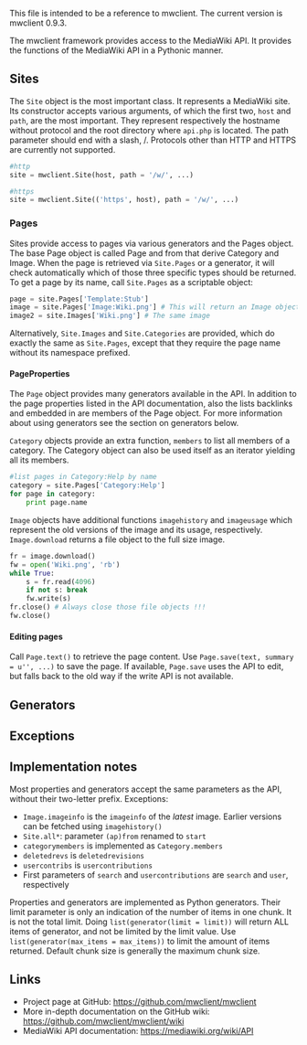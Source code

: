 This file is intended to be a reference to mwclient.
The current version is mwclient 0.9.3.

The mwclient framework provides access to the MediaWiki API.
It provides the functions of the MediaWiki API in a Pythonic manner.

## Sites ##
The `Site` object is the most important class.
It represents a MediaWiki site.
Its constructor accepts various arguments,
of which the first two, `host` and `path`, are the most important.
They represent respectively
the hostname without protocol
and the root directory where `api.php` is located.
The path parameter should end with a slash, /.
Protocols other than HTTP and HTTPS are currently not supported.

```python
#http
site = mwclient.Site(host, path = '/w/', ...)

#https
site = mwclient.Site(('https', host), path = '/w/', ...)
```

### Pages ###
Sites provide access to pages via various generators and the Pages object.
The base Page object is called Page
and from that derive Category and Image.
When the page is retrieved via `Site.Pages` or a generator,
it will check automatically which of those three specific types
should be returned.
To get a page by its name, call `Site.Pages` as a scriptable object:

```python
page = site.Pages['Template:Stub']
image = site.Pages['Image:Wiki.png'] # This will return an Image object
image2 = site.Images['Wiki.png'] # The same image
```

Alternatively, `Site.Images` and `Site.Categories` are provided,
which do exactly the same as `Site.Pages`,
except that they require the page name without its namespace prefixed.

#### PageProperties ####
The `Page` object provides many generators available in the API.
In addition to the page properties listed in the API documentation,
also the lists backlinks and embedded in are members of the Page object. For more information about using generators
see the section on generators below.

`Category` objects provide an extra function, `members`
to list all members of a category.
The Category object can also be used itself
as an iterator yielding all its members.

```python
#list pages in Category:Help by name
category = site.Pages['Category:Help']
for page in category:
	print page.name
```

`Image` objects have additional functions `imagehistory` and `imageusage`
which represent the old versions of the image and its usage, respectively.
`Image.download` returns a file object to the full size image.

```python
fr = image.download()
fw = open('Wiki.png', 'rb')
while True:
	s = fr.read(4096)
	if not s: break
	fw.write(s)
fr.close() # Always close those file objects !!!
fw.close()
```

#### Editing pages ####
Call `Page.text()` to retrieve the page content.
Use `Page.save(text, summary = u'', ...)` to save the page.
If available, `Page.save` uses the API to edit,
but falls back to the old way if the write API is not available.

## Generators ##

## Exceptions ##

## Implementation notes ##
Most properties and generators accept the same parameters as the API,
without their two-letter prefix.
Exceptions:
* `Image.imageinfo` is the `imageinfo` of the *latest* image.
Earlier versions can be fetched using `imagehistory()`
* `Site.all*`: parameter `(ap)from` renamed to `start`
* `categorymembers` is implemented as `Category.members`
* `deletedrevs` is `deletedrevisions`
* `usercontribs` is `usercontributions`
* First parameters of `search` and `usercontributions`
  are `search` and `user`, respectively

Properties and generators are implemented as Python generators.
Their limit parameter is only an indication
of the number of items in one chunk.
It is not the total limit.
Doing `list(generator(limit = limit))` will return
ALL items of generator, and not be limited by the limit value.
Use `list(generator(max_items = max_items))`
to limit the amount of items returned.
Default chunk size is generally the maximum chunk size.

## Links ##
* Project page at GitHub: https://github.com/mwclient/mwclient
* More in-depth documentation on the GitHub wiki: 
https://github.com/mwclient/mwclient/wiki
* MediaWiki API documentation: https://mediawiki.org/wiki/API
